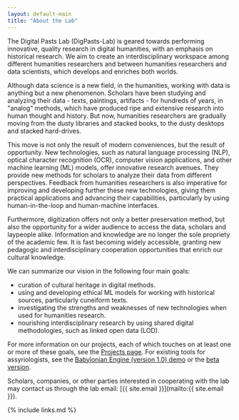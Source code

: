 ```yaml
---
layout: default-main
title: "About the Lab"
---
```


The Digital Pasts Lab (DigPasts-Lab) is geared towards performing innovative, quality research in digital humanities, with an emphasis on historical research. We aim to create an interdisciplinary workspace among different humanities researchers and between humanities researchers and data scientists, which develops and enriches both worlds.

Although data science is a new field, in the humanities, working with data is anything but a new phenomenon. Scholars have been studying and analyzing their data - texts, paintings, artifacts - for hundreds of years, in "analog" methods, which have produced ripe and extensive research into human thought and history. But now, humanities researchers are gradually moving from the dusty libraries and stacked books, to the dusty desktops and stacked hard-drives.

This move is not only the result of modern conveniences, but the result of opportunity. New technologies, such as natural language processing (NLP), optical character recognition (OCR), computer vision applications, and other machine learning (ML) models, offer innovative research avenues. They provide new methods for scholars to analyze their data from different perspectives. Feedback from humanities researchers is also imperative for improving and developing further these new technologies, giving them practical applications and advancing their capabilities, particularly by using human-in-the-loop and human-machine interfaces.

Furthermore, digitization offers not only a better preservation method, but also the opportunity for a wider audience to access the data, scholars and laypeople alike. Information and knowledge are no longer the sole propriety of the academic few. It is fast becoming widely accessible, granting new pedagogic and interdisciplinary cooperation opportunities that enrich our cultural knowledge.

We can summarize our vision in the following four main goals: 

- curation of cultural heritage in digital methods.
- using and developing ethical ML models for working with historical sources, particularly cuneiform texts.
- investigating the strengths and weaknesses of new technologies when used for humanities research.
- nourishing interdisciplinary research by using shared digital methodologies, such as linked open data (LOD).

For more information on our projects, each of which touches on at least one or more of these goals, see the [Projects page](projects.html). For existing tools for assyriologists, see the 
<a href="{{ site.BEn-new-demo }}" target="_blank">Babylonian Engine (version 1.0) demo</a> or the 
<a href="{{ site.BEn-old }}" target="_blank">beta version</a>.

Scholars, companies, or other parties interested in cooperating with the lab may contact us through the lab email: [{{ site.email }}](mailto:{{ site.email }}).

{% include links.md %}
